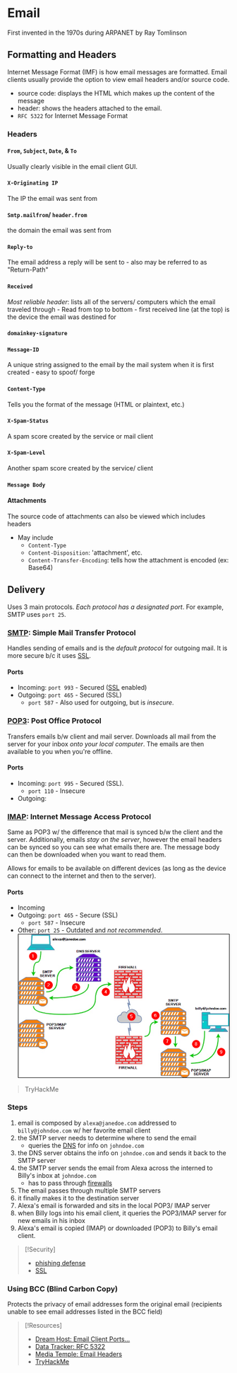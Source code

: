 
# Email
First invented in the 1970s during ARPANET by Ray Tomlinson
## Formatting and Headers
Internet Message Format (IMF) is how email messages are formatted. Email clients usually provide the option to view email headers and/or source code.
- source code: displays the HTML which makes up the content of the message
- header: shows the headers attached to the email.
- `RFC 5322` for Internet Message Format
### Headers
#### `From`, `Subject`, `Date`, & `To`
Usually clearly visible in the email client GUI.
#### `X-Originating IP`
The IP the email was sent from
#### `Smtp.mailfrom`/ `header.from`
the domain the email was sent from 
#### `Reply-to`
The email address a reply will be sent to
		- also may be referred to as "Return-Path"
#### `Received`
*Most reliable header*: lists all of the servers/ computers which the email traveled through
		- Read from top to bottom
			- first received line (at the top) is the device the email was destined for
#### `domainkey-signature`
#### `Message-ID`
A unique string assigned to the email by the mail system when it is first created
		- easy to spoof/ forge
#### `Content-Type`
Tells you the format of the message (HTML or plaintext, etc.)
#### `X-Spam-Status`
A spam score created by the service or mail client
#### `X-Spam-Level`
Another spam score created by the service/ client
#### `Message Body`
#### Attachments
The source code of attachments can also be viewed which includes headers
- May include
	- `Content-Type`
	- `Content-Disposition`: 'attachment', etc.
	- `Content-Transfer-Encoding`: tells how the attachment is encoded (ex: Base64)
## Delivery
Uses 3 main protocols. *Each protocol has a designated port*. For example, SMTP uses `port 25`.
### [SMTP](/networking/protocols/SMTP.md): Simple Mail Transfer Protocol
Handles sending of emails and is the *default protocol* for outgoing mail. It is more secure b/c it uses [SSL](/networking/protocols/SSL.md).
#### Ports
- Incoming: `port 993` - Secured ([SSL](/networking/protocols/SSL.md) enabled)
- Outgoing: `port 465` - Secured (SSL)
	- `port 587` - Also used for outgoing, but is *insecure*.
### [POP3](/networking/protocols/POP3.md): Post Office Protocol
Transfers emails b/w client and mail server. Downloads all mail from the server for your inbox *onto your local computer*. The emails are then available to you when you're offline.
#### Ports
- Incoming: `port 995` - Secured (SSL).
	- `port 110` - Insecure
- Outgoing: 
### [IMAP](/networking/protocols/IMAP.md): Internet Message Access Protocol
Same as POP3 w/ the difference that mail is synced b/w the client and the server. Additionally, emails *stay on the server*, however the email headers can be synced so you can see what emails there are. The message body can then be downloaded when you want to read them.

Allows for emails to be available on different devices (as long as the device can connect to the internet and then to the server).
#### Ports
- Incoming
- Outgoing: `port 465` - Secure (SSL)
	- `port 587` - Insecure
- Other: `port 25` - Outdated and *not recommended*.
![](/networking/networking-pics/email-1.png)
> TryHackMe
### Steps
1. email is composed by `alexa@janedoe.com` addressed to `billy@johndoe.com` w/ her favorite email client
2. the SMTP server needs to determine where to send the email
	- queries the [DNS](/networking/DNS/DNS.md) for info on `johndoe.com`
3. the DNS server obtains the info on `johndoe.com` and sends it back to the SMTP server
4. the SMTP server sends the email from Alexa across the interned to Billy's inbox at `johndoe.com`
	- has to pass through [firewalls](/cybersecurity/defense/firewalls.md)
5. The email passes through multiple SMTP servers 
6. it finally makes it to the destination server
7. Alexa's email is forwarded and sits in the local POP3/ IMAP server 
8. when Billy logs into his email client, it queries the POP3/IMAP server for new emails in his inbox
9. Alexa's email is copied (IMAP) or downloaded (POP3) to Billy's email client.
> [!Security]
> - [phishing defense](/cybersecurity/defense/phishing-defense.md)
> - [SSL](/networking/protocols/SSL.md)
### Using BCC (Blind Carbon Copy)
Protects the privacy of email addresses form the original email (recipients unable to see email addresses listed in the BCC field)

> [!Resources]
> - [Dream Host: Email Client Ports...](https://help.dreamhost.com/hc/en-us/articles/215612887-Email-client-protocols-and-port-numbers)
> - [Data Tracker: RFC 5322](https://datatracker.ietf.org/doc/html/rfc5322)
> - [Media Temple: Email Headers](https://mediatemple.net/community/products/all/204643950/understanding-an-email-header)
> - [TryHackMe](https://tryhackme.com/hacktivities?page=1&free=all&order=most-popular&difficulty=all&type=all&searchTxt=email)

